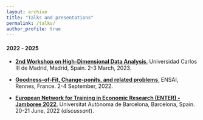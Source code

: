 ```yaml
---
layout: archive
title: "Talks and presentations"
permalink: /talks/
author_profile: true
---
```


#### 2022 - 2025

+ [**2nd Workshop on High-Dimensional Data Analysis**.](https://sites.google.com/view/high-dimensional-data/) Universidad Carlos III de Madrid, Madrid, Spain. 2-3 March, 2023. 

+ [**Goodness-of-Fit, Change-ponits, and related problems**.](https://ensai.fr/en/event/gofcp-2022/) ENSAI, Rennes, France. 2-4 September, 2022.

+ [**European Network for Training in Economic Research (ENTER) - Jamboree 2022**.](https://drive.google.com/file/d/1CL2nxTXYBvwoeLGXm0SIyFKpWZJp4r8v/view) Universitat Autònoma de Barcelona, Barcelona, Spain. 20-21 June, 2022 (*discussant*).
 
 


